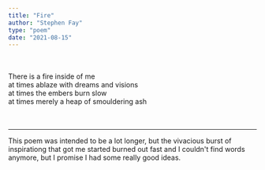 ```yaml
---
title: "Fire"
author: "Stephen Fay"
type: "poem"
date: "2021-08-15"
---
```

<br/><br/>
<poem>
There is a fire inside of me<br/>
at times ablaze with dreams and visions <br/>
at times the embers burn slow <br/>
at times merely a heap of smouldering ash <br/>
</poem>
<br/><br/>


---

This poem was intended to be a lot longer, but the vivacious burst of inspirationg that got me started burned out fast and I couldn't find words anymore, but I promise I had some really good ideas.
